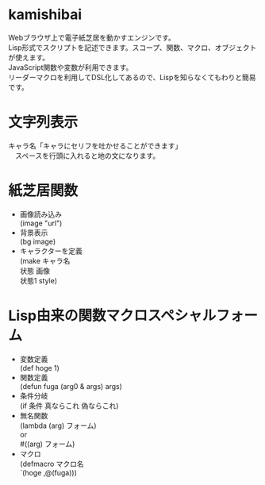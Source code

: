 # kamishibai
Webブラウザ上で電子紙芝居を動かすエンジンです。  
Lisp形式でスクリプトを記述できます。スコープ、関数、マクロ、オブジェクトが使えます。  
JavaScript関数や変数が利用できます。  
リーダーマクロを利用してDSL化してあるので、Lispを知らなくてもわりと簡易です。  
# 文字列表示
キャラ名「キャラにセリフを吐かせることができます」  
　スペースを行頭に入れると地の文になります。  
# 紙芝居関数
* 画像読み込み  
(image "url")
* 背景表示  
(bg image)
* キャラクターを定義  
(make キャラ名  
  状態 画像  
  状態1 style)
# Lisp由来の関数マクロスペシャルフォーム
* 変数定義  
(def hoge 1)
* 関数定義  
(defun fuga (arg0 & args)
  args)
* 条件分岐  
(if 条件 真ならこれ 偽ならこれ)
* 無名関数  
(lambda (arg) フォーム)  
or  
#((arg) フォーム)
* マクロ  
(defmacro マクロ名  
  `(hoge ,@(fuga)))
